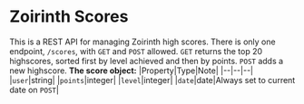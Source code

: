 # Zoirinth Scores

This is a REST API for managing Zoirinth high scores. There is only one endpoint, `/scores`, with `GET` and `POST` allowed. `GET` returns the top 20 highscores, sorted first by level achieved and then by points. `POST` adds a new highscore.
**The score object:**
|Property|Type|Note|
|--|--|--|
|`user`|string|
|`points`|integer|
|`level`|integer|
|`date`|date|Always set to current date on `POST`|

